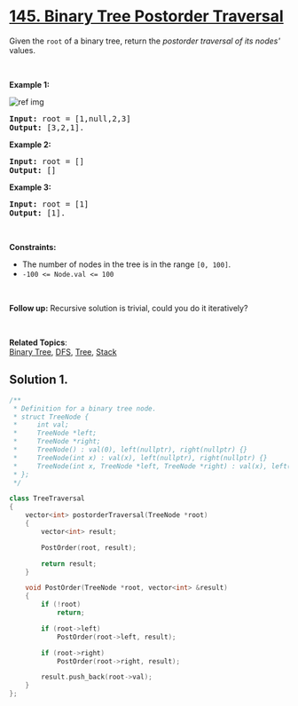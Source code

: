 
# [145. Binary Tree Postorder Traversal](https://leetcode.com/problems/binary-tree-postorder-traversal/)

<p>
Given the <code>root</code> of a binary tree, return the <em>postorder traversal of its nodes'</em> values.
</p>

<p>&nbsp;</p>
<p><strong>Example 1:</strong></p>

![ref img](https://assets.leetcode.com/uploads/2020/09/15/inorder_1.jpg)
<pre><strong>Input:</strong> root = [1,null,2,3]
<strong>Output:</strong> [3,2,1].
</pre>

<p><strong>Example 2:</strong></p>

<pre><strong>Input:</strong> root = []
<strong>Output:</strong> []
</pre>

<p><strong>Example 3:</strong></p>

<pre><strong>Input:</strong> root = [1]
<strong>Output:</strong> [1].
</pre>

<p>&nbsp;</p>
<p><strong>Constraints:</strong></p>

<ul>
    <li>The number of nodes in the tree is in the range <code>[0, 100]</code>.</li>
    <li><code>-100 <= Node.val <= 100</code></li>
</ul>

<p>&nbsp;</p>

<p><strong>
Follow up:</strong> Recursive solution is trivial, could you do it iteratively?
</p>
<p>&nbsp;</p>

**Related Topics**:  
[Binary Tree](https://leetcode.com/tag/binary-tree/), [DFS](https://leetcode.com/tag/depth-first-search/),
[Tree](https://leetcode.com/tag/tree/),
[Stack](https://leetcode.com/tag/stack/)

## Solution 1.

```cpp
/**
 * Definition for a binary tree node.
 * struct TreeNode {
 *     int val;
 *     TreeNode *left;
 *     TreeNode *right;
 *     TreeNode() : val(0), left(nullptr), right(nullptr) {}
 *     TreeNode(int x) : val(x), left(nullptr), right(nullptr) {}
 *     TreeNode(int x, TreeNode *left, TreeNode *right) : val(x), left(left), right(right) {}
 * };
 */

class TreeTraversal
{
    vector<int> postorderTraversal(TreeNode *root)
    {
        vector<int> result;

        PostOrder(root, result);

        return result;
    }

    void PostOrder(TreeNode *root, vector<int> &result)
    {
        if (!root)
            return;

        if (root->left)
            PostOrder(root->left, result);

        if (root->right)
            PostOrder(root->right, result);

        result.push_back(root->val);
    }
};
```